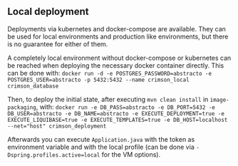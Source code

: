 ## Local deployment

Deployments via kubernetes and docker-compose are available.
They can be used for local environments and production like environments, but there is no guarantee for either of them.

A completely local environment without docker-compose or kubernetes can be reached when deploying the necessary docker container directly.
This can be done with:
`docker run -d -e POSTGRES_PASSWORD=abstracto -e POSTGRES_USER=abstracto -p 5432:5432 --name crimson_local crimson_database`

Then, to deploy the initial state, after executing `mvn clean install` in `image-packaging`, with:
`docker run -e DB_PASS=abstracto -e DB_PORT=5432 -e DB_USER=abstracto -e DB_NAME=abstracto -e EXECUTE_DEPLOYMENT=true -e EXECUTE_LIQUIBASE=true -e EXECUTE_TEMPLATES=true -e DB_HOST=localhost --net="host" crimson_deployment`

Afterwards you can execute `Application.java` with the token as environment variable and with the local profile (can be done via `-Dspring.profiles.active=local` for the VM options).
